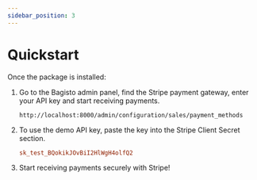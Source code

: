 ```yaml
---
sidebar_position: 3
---
```


# Quickstart

Once the package is installed:

1. Go to the Bagisto admin panel, find the Stripe payment gateway, enter your API key and start receiving payments.

   ```url
   http://localhost:8000/admin/configuration/sales/payment_methods
   ```
2. To use the demo API key, paste the key into the Stripe Client Secret section.

   ```ini
   sk_test_BQokikJOvBiI2HlWgH4olfQ2
   ```
3. Start receiving payments securely with Stripe!
